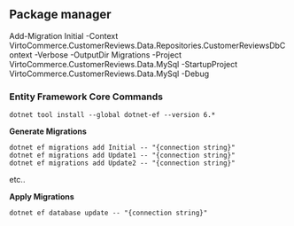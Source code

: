 
## Package manager 
Add-Migration Initial -Context VirtoCommerce.CustomerReviews.Data.Repositories.CustomerReviewsDbContext  -Verbose -OutputDir Migrations -Project VirtoCommerce.CustomerReviews.Data.MySql -StartupProject VirtoCommerce.CustomerReviews.Data.MySql  -Debug



### Entity Framework Core Commands
```
dotnet tool install --global dotnet-ef --version 6.*
```

**Generate Migrations**

```
dotnet ef migrations add Initial -- "{connection string}"
dotnet ef migrations add Update1 -- "{connection string}"
dotnet ef migrations add Update2 -- "{connection string}"
```

etc..

**Apply Migrations**

`dotnet ef database update -- "{connection string}"`
